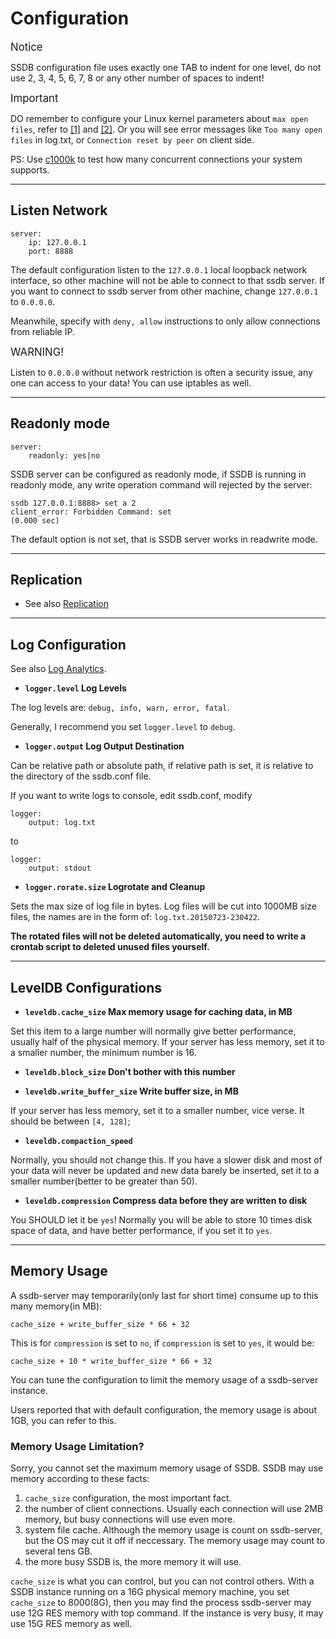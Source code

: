 # Configuration

<span class="label label-info" style="font-size: 120%;">Notice</span>
<div class="alert alert-info">
    SSDB configuration file uses exactly one TAB to indent for one level, do not use 2, 3, 4, 5, 6, 7, 8 or any other number of spaces to indent!
</div>

<span class="label label-warning" style="font-size: 120%;">Important</span>
<div class="alert alert-danger">
	DO remember to configure your Linux kernel parameters about <code>max open files</code>, refer to <a href="http://www.cyberciti.biz/faq/linux-increase-the-maximum-number-of-open-files/">[1]</a> and <a href="http://www.lognormal.com/blog/2012/09/27/linux-tcpip-tuning/">[2]</a>. Or you will see error messages like <code>Too many open files</code> in log.txt, or <code>Connection reset by peer</code> on client side.
</div>

PS: Use [c1000k](https://github.com/ideawu/c1000k) to test how many concurrent connections your system supports.

---

## Listen Network

	server:
    	ip: 127.0.0.1
    	port: 8888

The default configuration listen to the `127.0.0.1` local loopback network interface, so other machine will not be able to connect to that ssdb server. If you want to connect to ssdb server from other machine, change `127.0.0.1` to `0.0.0.0`.

Meanwhile, specify with `deny, allow` instructions to only allow connections from reliable IP.

<span class="label label-danger" style="font-size: 120%;">WARNING!</span>
<div class="alert alert-danger">
    Listen to <code>0.0.0.0</code> without network restriction is often a security issue, any one can access to your data! You can use iptables as well.
</div>

---

## Readonly mode

	server:
    	readonly: yes|no

SSDB server can be configured as readonly mode, if SSDB is running in readonly mode, any write operation command will rejected by the server:

	ssdb 127.0.0.1:8888> set a 2
	client_error: Forbidden Command: set
	(0.000 sec)

The default option is not set, that is SSDB server works in readwrite mode.

---

## Replication

* See also [Replication](./replication.html)

---

## Log Configuration

See also [Log Analytics](./logs.html).

* __`logger.level` Log Levels__

The log levels are: `debug, info, warn, error, fatal`.

Generally, I recommend you set `logger.level` to `debug`.

* __`logger.output` Log Output Destination__

Can be relative path or absolute path, if relative path is set, it is relative to the directory of the ssdb.conf file.

If you want to write logs to console, edit ssdb.conf, modify

	logger:
		output: log.txt

to

	logger:
		output: stdout


* __`logger.rorate.size` Logrotate and Cleanup__

Sets the max size of log file in bytes. Log files will be cut into 1000MB size files, the names are in the form of: `log.txt.20150723-230422`.

__The rotated files will not be deleted automatically, you need to write a crontab script to deleted unused files yourself.__


---

## LevelDB Configurations

* __`leveldb.cache_size` Max memory usage for caching data, in MB__

Set this item to a large number will normally give better performance, usually half of the physical memory. If your server has less memory, set it to a smaller number, the minimum number is 16.

* __`leveldb.block_size` Don't bother with this number__

* __`leveldb.write_buffer_size` Write buffer size, in MB__

If your server has less memory, set it to a smaller number, vice verse. It should be between `[4, 128]`;

* __`leveldb.compaction_speed`__

Normally, you should not change this. If you have a slower disk and most of your data will never be updated and new data barely be inserted, set it to a smaller number(better to be greater than 50).

* __`leveldb.compression` Compress data before they are written to disk__

You SHOULD let it be `yes`! Normally you will be able to store 10 times disk space of data, and have better performance, if you set it to `yes`.


---


## Memory Usage

A ssdb-server may temporarily(only last for short time) consume up to this many memory(in MB):

	cache_size + write_buffer_size * 66 + 32

This is for `compression` is set to `no`, if `compression` is set to `yes`, it would be:

	cache_size + 10 * write_buffer_size * 66 + 32

You can tune the configuration to limit the memory usage of a ssdb-server instance.

Users reported that with default configuration, the memory usage is about 1GB, you can refer to this.

### Memory Usage Limitation?

Sorry, you cannot set the maximum memory usage of SSDB. SSDB may use memory according to these facts:

1. `cache_size` configuration, the most important fact.
2. the number of client connections. Usually each connection will use 2MB memory, but busy connections will use even more.
3. system file cache. Although the memory usage is count on ssdb-server, but the OS may cut it off if neccessary. The memory usage may count to several tens GB.
4. the more busy SSDB is, the more memory it will use.

`cache_size` is what you can control, but you can not control others. With a SSDB instance running on a 16G physical memory machine, you set `cache_size` to 8000(8G), then you may find the process ssdb-server may use 12G RES memory with top command. If the instance is very busy, it may use 15G RES memory as well.
